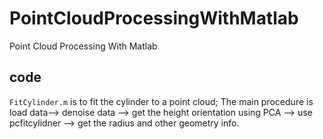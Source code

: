 # PointCloudProcessingWithMatlab
Point Cloud Processing With Matlab

## code
`FitCylinder.m` is to fit the cylinder to a point cloud; The main procedure 
is load data--> denoise data --> get the height orientation using PCA --> 
use pcfitcylidner --> get the radius and other geometry info.

